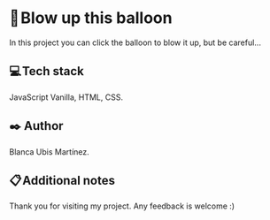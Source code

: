 # 🎈 Blow up this balloon

In this project you can click the balloon to blow it up, but be careful...

## 💻 Tech stack

JavaScript Vanilla, HTML, CSS.

## ✒️ Author

Blanca Ubis Martínez.

## 📋 Additional notes

Thank you for visiting my project. Any feedback is welcome :)
